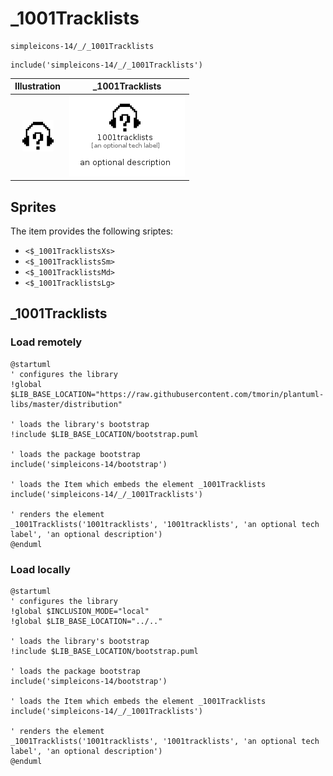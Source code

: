 # _1001Tracklists


```text
simpleicons-14/_/_1001Tracklists
```

```text
include('simpleicons-14/_/_1001Tracklists')
```



| Illustration | _1001Tracklists |
| :---: | :---: |
| ![illustration for Illustration](../../simpleicons-14/_/_1001Tracklists.png) | ![illustration for _1001Tracklists](../../simpleicons-14/_/_1001Tracklists.Local.png) |



## Sprites
The item provides the following sriptes:

- `<$_1001TracklistsXs>`
- `<$_1001TracklistsSm>`
- `<$_1001TracklistsMd>`
- `<$_1001TracklistsLg>`





## _1001Tracklists

### Load remotely
```plantuml
@startuml
' configures the library
!global $LIB_BASE_LOCATION="https://raw.githubusercontent.com/tmorin/plantuml-libs/master/distribution"

' loads the library's bootstrap
!include $LIB_BASE_LOCATION/bootstrap.puml

' loads the package bootstrap
include('simpleicons-14/bootstrap')

' loads the Item which embeds the element _1001Tracklists
include('simpleicons-14/_/_1001Tracklists')

' renders the element
_1001Tracklists('1001tracklists', '1001tracklists', 'an optional tech label', 'an optional description')
@enduml
```

### Load locally
```plantuml
@startuml
' configures the library
!global $INCLUSION_MODE="local"
!global $LIB_BASE_LOCATION="../.."

' loads the library's bootstrap
!include $LIB_BASE_LOCATION/bootstrap.puml

' loads the package bootstrap
include('simpleicons-14/bootstrap')

' loads the Item which embeds the element _1001Tracklists
include('simpleicons-14/_/_1001Tracklists')

' renders the element
_1001Tracklists('1001tracklists', '1001tracklists', 'an optional tech label', 'an optional description')
@enduml
```


